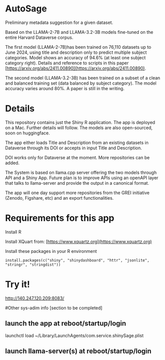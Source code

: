 # AutoSage
Preliminary metadata suggestion for a given dataset.

Based on the LLAMA-2-7B and LLAMA-3.2-3B models fine-tuned on the entire Harvard Dataverse corpus.

The first model (LLAMA-2-7B)has been trained on 76,110 datasets up to June 2024, using title and description only to predict multiple subject categories. Model shows an accuracy of 94.6% (at least one subject category right). Details and reference to scripts in this paper [https://arxiv.org/abs/2411.00890](https://arxiv.org/abs/2411.00890).

The second model (LLAMA-3.2-3B) has been trained on a subset of a clean and balanced training set (data balanced by subject category). The model accuracy varies around 80%. A paper is still in the writing.


# Details
This repository contains just the Shiny R application. The app is deployed on a Mac. Further details will follow. The models are also open-sourced, soon on huggingface.

The app either loads Title and Description from an existing datasets in Dataverse through its DOI or accepts in input Title and Description. 

DOI works only for Dataverse at the moment. More repositories can be added.

The System is based on llama.cpp server offering the two models through API and a Shiny App.
Future plan is to improve APIs using an openAPI layer that talks to llama-server and provide the output in a canonical format.

The app will one day support more repositories from the GREI initiative (Zenodo, Figshare, etc) and an export functionalities.

# Requirements for this app
Install R

Install XQuart from: [https://www.xquartz.org](https://www.xquartz.org)

Install these packages in your R environment

`install.packages(c("shiny", "shinydashboard", "httr", "jsonlite", "stringr", "stringdist"))`

# Try it!
http://140.247.120.209:8083/

#Other sys-adim info [section to be completed]

## launch the app at reboot/startup/login
launchctl load ~/Library/LaunchAgents/com.service.shinySage.plist

## launch llama-server(s) at reboot/startup/login


